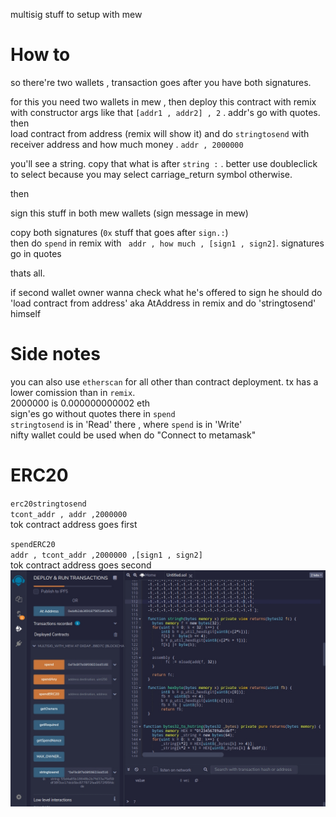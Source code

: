 multisig stuff to setup with mew  

# How to  
  
so there're two wallets , transaction goes after you have both signatures.  
  
for this you need two wallets in mew , then deploy this contract with remix with constructor args like that `[addr1 , addr2] , 2` . addr's go with quotes.
then  
load contract from address (remix will show it) and do `stringtosend` with receiver address and how much money . `addr , 2000000`  
  
  you'll see a string. copy that what is after `string :` . better use doubleclick to select because you may select carriage_return symbol otherwise.   

 then  

 sign this stuff in both mew wallets (sign message in mew)   
  
 copy both signatures (`0x` stuff that goes after `sign.:`)  
then do `spend` in remix  with ` addr , how much , [sign1 , sign2]`. signatures go in quotes  
  
  thats all.  
  
if second wallet owner wanna check what he's offered to sign he should do 'load contract from address' aka AtAddress in remix and do 'stringtosend' himself 
  
# Side notes  
you can also use `etherscan` for all other than contract deployment. tx has a lower comission than in `remix`.  
2000000 is 0.000000000002 eth  
sign'es go without quotes there  in `spend`  
`stringtosend` is in 'Read' there , where `spend` is in 'Write'  
nifty wallet could be used when do "Connect to metamask"  
  
# ERC20  
`erc20stringtosend`  
`tcont_addr , addr ,2000000`  
tok contract address goes first  
  
`spendERC20`  
`addr , tcont_addr ,2000000 ,[sign1 , sign2]`  
tok contract address goes second  
![Screen1](/bxx.jpg)
